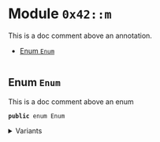
<a name="0x42_m"></a>

# Module `0x42::m`

This is a doc comment above an annotation.


-  [Enum `Enum`](#0x42_m_Enum)


<pre><code></code></pre>



<a name="0x42_m_Enum"></a>

## Enum `Enum`

This is a doc comment above an enum


<pre><code><b>public</b> enum Enum
</code></pre>



<details>
<summary>Variants</summary>


<dl>
<dt>
Variant <code>A</code>
</dt>
<dd>
 This is a doc comment above a variant
</dd>
<dt>
Variant <code>B</code>
</dt>
<dd>

</dd>
<dt>
Variant <code>C</code>
</dt>
<dd>

</dd>

<dl>
<dt>
<code>pos0: u64</code>
</dt>
<dd>

</dd>
</dl>

<dt>
Variant <code>D</code>
</dt>
<dd>
 Another doc comment
</dd>

<dl>
<dt>
<code>x: u64</code>
</dt>
<dd>
 Doc text on variant field
</dd>
</dl>

<dt>
Variant <code>E</code>
</dt>
<dd>

</dd>

<dl>
<dt>
<code>x: u64</code>
</dt>
<dd>

</dd>
</dl>


<dl>
<dt>
<code>y: u64</code>
</dt>
<dd>

</dd>
</dl>

</dl>


</details>
